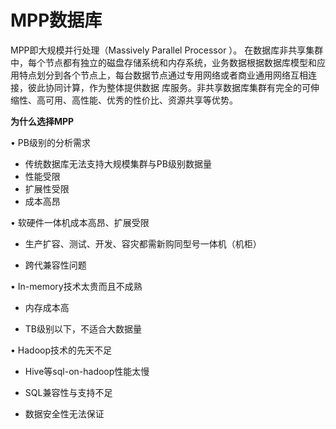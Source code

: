 # MPP数据库

MPP即大规模并行处理（Massively Parallel Processor ）。 在数据库非共享集群中，每个节点都有独立的磁盘存储系统和内存系统，业务数据根据数据库模型和应用特点划分到各个节点上，每台数据节点通过专用网络或者商业通用网络互相连接，彼此协同计算，作为整体提供数据 库服务。非共享数据库集群有完全的可伸缩性、高可用、高性能、优秀的性价比、资源共享等优势。

**为什么选择MPP**

• PB级别的分析需求

* 传统数据库无法支持大规模集群与PB级别数据量
* 性能受限
* 扩展性受限
* 成本高昂

• 软硬件一体机成本高昂、扩展受限

* 生产扩容、测试、开发、容灾都需新购同型号一体机（机柜）

* 跨代兼容性问题

• In-memory技术太贵而且不成熟

* 内存成本高

* TB级别以下，不适合大数据量

• Hadoop技术的先天不足

* Hive等sql-on-hadoop性能太慢

* SQL兼容性与支持不足

* 数据安全性无法保证



